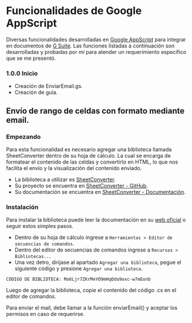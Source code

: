 # Funcionalidades de Google AppScript

Diversas funcionalidades desarrolladas en [Google AppScript](https://www.google.com/script/start/) para integrar en documentos de [G Suite](https://gsuite.google.com).
Las funciones listadas a continuación son desarrolladas y probadas por mi para atender un requerimiento especifico que se me presentó.

### 1.0.0 Inicio

* Creación de EnviarEmail.gs.
* Creación de guía.


## Envío de rango de celdas con formato mediante email.

### Empezando

Para esta funcionalidad es necesario agregar una biblioteca llamada SheetConverter dentro de su hoja de cálculo.
La cual se encarga de formatear el contenido de las celdas y convertirlo en HTML, lo que nos facilita el envío y la visualización del contenido enviado.

* La biblioteca a utilizar es [SheetConverter](https://sites.google.com/site/scriptsexamples/custom-methods/sheetconverter).
* Su proyecto se encuentra en [SheetConverter - GitHub](https://github.com/mogsdad/SheetConverter).
* Su documentación se encuentra en [SheetConverter - Documentación](https://script.google.com/macros/library/d/Mo6Ljr7ZKrMeYO9mHqOdo9oxc-w7mEonb/5).

### Instalación

Para instalar la biblioteca puede leer la documentación en su [web oficial](https://sites.google.com/site/scriptsexamples/custom-methods/sheetconverter) o seguir estos simples pasos.

* Dentro de su hoja de cálculo ingrese a `Herramientas > Editor de secuencias de comandos`.
* Dentro del editor de secuencias de comandos ingrese a `Recursos > Bibliotecas..`. 
* Una vez detro, dirijase al apartado `Agregar una biblioteca`, pegue el siguiente código y presione `Agregar una biblioteca`.

```
CÓDIGO DE BIBLIOTECA: Mo6Ljr7ZKrMeYO9mHqOdo9oxc-w7mEonb
```

Luego de agregar la biblioteca, copie el contenido del código .cs en el editor de comandos.

Para enviar el mail, debe llamar a la función enviarEmail() y aceptar los permisos en caso de requerirse.

